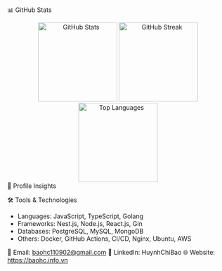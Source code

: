 📊 GitHub Stats
<div align="center"> <img src="https://github-readme-stats.vercel.app/api?username=HuynhChiBao1109&theme=radical&hide_border=true&include_all_commits=false&count_private=true" height="180px" alt="GitHub Stats"/> <img src="https://github-readme-streak-stats.herokuapp.com/?user=HuynhChiBao1109&theme=radical&hide_border=true" height="180px" alt="GitHub Streak"/> <img src="https://github-readme-stats.vercel.app/api/top-langs/?username=HuynhChiBao1109&theme=radical&hide_border=true&include_all_commits=false&count_private=true&layout=compact" height="180px" alt="Top Languages"/> </div>
🌟 Profile Insights

🛠️ Tools & Technologies
- Languages: JavaScript, TypeScript, Golang
- Frameworks: Nest.js, Node.js, React.js, Gin
- Databases: PostgreSQL, MySQL, MongoDB
- Others: Docker, GitHub Actions, CI/CD, Nginx, Ubuntu, AWS

📧 Email: baohc110902@gmail.com
💼 LinkedIn: HuynhChiBao
🌐 Website: https://baohc.info.vn
